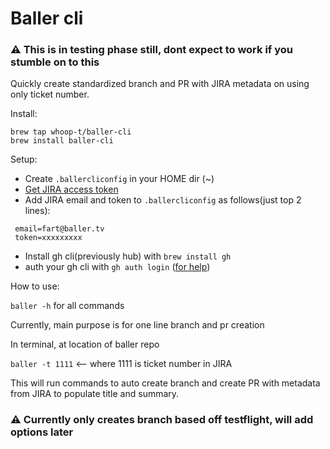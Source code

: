 # Baller cli
### ⚠️ This is in testing phase still, dont expect to work if you stumble on to this

Quickly create standardized branch and PR with JIRA metadata on using only ticket number.

Install:
```
brew tap whoop-t/baller-cli
brew install baller-cli
```



Setup:
 - Create `.ballercliconfig` in your HOME dir (~)
 - [Get JIRA access token ](https://id.atlassian.com/manage-profile/security/api-tokens)
 - Add JIRA email and token to `.ballercliconfig` as follows(just top 2 lines):

```
 email=fart@baller.tv
 token=xxxxxxxxx
 ```
 - Install gh cli(previously hub) with `brew install gh`
 - auth your gh cli with `gh auth login` ([for help](https://cli.github.com/manual/gh_auth_login))

How to use:

`baller -h` for all commands

Currently, main purpose is for one line branch and pr creation

In terminal, at location of baller repo

`baller -t 1111` <-- where 1111 is ticket number in JIRA

This will run commands to auto create branch and create PR with metadata from JIRA to populate title and summary.

### ⚠️ Currently only creates branch based off testflight, will add options later
